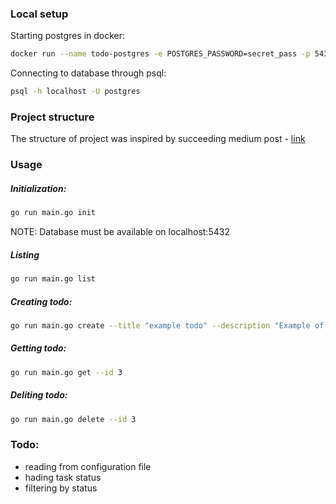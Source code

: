 ### Local setup

Starting postgres in docker:
```bash
docker run --name todo-postgres -e POSTGRES_PASSWORD=secret_pass -p 5432:5432 -d postgres
```

Connecting to database through psql:
```bash
psql -h localhost -U postgres
```

### Project structure
The structure of project was inspired by succeeding medium post - [link](https://medium.com/@benbjohnson/standard-package-layout-7cdbc8391fc1)

### Usage

##### Initialization:
```bash
go run main.go init 
```
NOTE: Database must be available on localhost:5432

##### Listing
```bash
go run main.go list
```

##### Creating todo:
```bash
go run main.go create --title "example todo" --description "Example of very important task"
```

##### Getting todo:
```bash
go run main.go get --id 3
```

##### Deliting todo:
```bash
go run main.go delete --id 3
```

### Todo:
- reading from configuration file
- hading task status
- filtering by status
